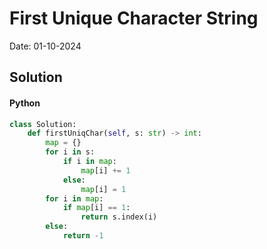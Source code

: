 
# First Unique Character String

Date: 01-10-2024

## Solution
#### Python
```python
class Solution:
    def firstUniqChar(self, s: str) -> int:
        map = {}
        for i in s:
            if i in map:
                map[i] += 1
            else:
                map[i] = 1
        for i in map:
            if map[i] == 1:
                return s.index(i)
        else:
            return -1
```
        